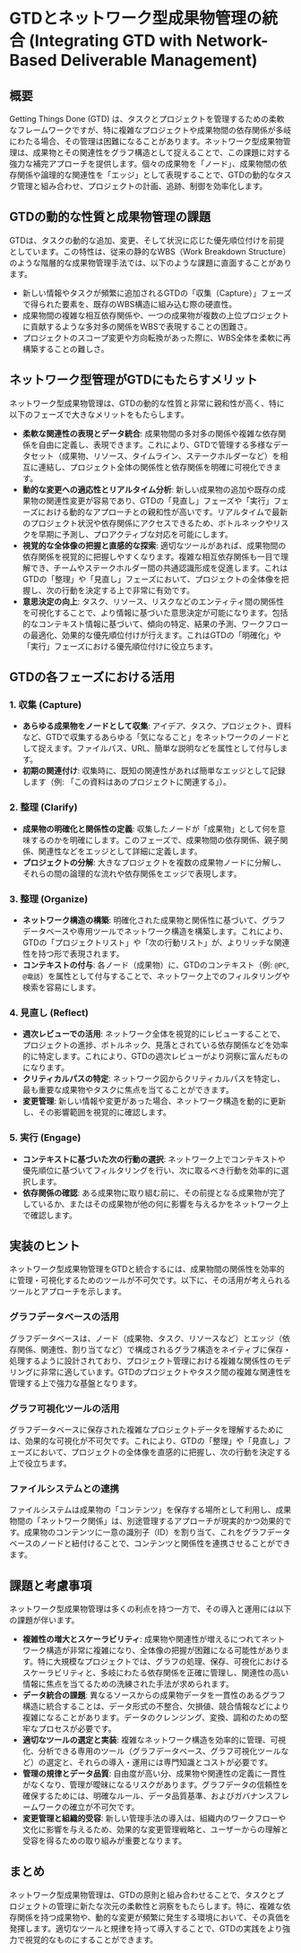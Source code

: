 # GTDとネットワーク型成果物管理の統合 (Integrating GTD with Network-Based Deliverable Management)

## 概要

Getting Things Done
(GTD) は、タスクとプロジェクトを管理するための柔軟なフレームワークですが、特に複雑なプロジェクトや成果物間の依存関係が多岐にわたる場合、その管理は困難になることがあります。ネットワーク型成果物管理は、成果物とその関連性をグラフ構造として捉えることで、この課題に対する強力な補完アプローチを提供します。個々の成果物を「ノード」、成果物間の依存関係や論理的な関連性を「エッジ」として表現することで、GTDの動的なタスク管理と組み合わせ、プロジェクトの計画、追跡、制御を効率化します。

## GTDの動的な性質と成果物管理の課題

GTDは、タスクの動的な追加、変更、そして状況に応じた優先順位付けを前提としています。この特性は、従来の静的なWBS（Work
Breakdown
Structure）のような階層的な成果物管理手法では、以下のような課題に直面することがあります。

- 新しい情報やタスクが頻繁に追加されるGTDの「収集（Capture）」フェーズで得られた要素を、既存のWBS構造に組み込む際の硬直性。
- 成果物間の複雑な相互依存関係や、一つの成果物が複数の上位プロジェクトに貢献するような多対多の関係をWBSで表現することの困難さ。
- プロジェクトのスコープ変更や方向転換があった際に、WBS全体を柔軟に再構築することの難しさ。

## ネットワーク型管理がGTDにもたらすメリット

ネットワーク型成果物管理は、GTDの動的な性質と非常に親和性が高く、特に以下のフェーズで大きなメリットをもたらします。

- **柔軟な関連性の表現とデータ統合**: 成果物間の多対多の関係や複雑な依存関係を自由に定義し、表現できます。これにより、GTDで管理する多様なデータセット（成果物、リソース、タイムライン、ステークホルダーなど）を相互に連結し、プロジェクト全体の関係性と依存関係を明確に可視化できます。
- **動的な変更への適応性とリアルタイム分析**: 新しい成果物の追加や既存の成果物の関連性変更が容易であり、GTDの「見直し」フェーズや「実行」フェーズにおける動的なアプローチとの親和性が高いです。リアルタイムで最新のプロジェクト状況や依存関係にアクセスできるため、ボトルネックやリスクを早期に予測し、プロアクティブな対応を可能にします。
- **視覚的な全体像の把握と直感的な探索**: 適切なツールがあれば、成果物間の依存関係を視覚的に把握しやすくなります。複雑な相互依存関係も一目で理解でき、チームやステークホルダー間の共通認識形成を促進します。これはGTDの「整理」や「見直し」フェーズにおいて、プロジェクトの全体像を把握し、次の行動を決定する上で非常に有効です。
- **意思決定の向上**: タスク、リソース、リスクなどのエンティティ間の関係性を可視化することで、より情報に基づいた意思決定が可能になります。包括的なコンテキスト情報に基づいて、傾向の特定、結果の予測、ワークフローの最適化、効果的な優先順位付けが行えます。これはGTDの「明確化」や「実行」フェーズにおける優先順位付けに役立ちます。

## GTDの各フェーズにおける活用

### 1. 収集 (Capture)

- **あらゆる成果物をノードとして収集**: アイデア、タスク、プロジェクト、資料など、GTDで収集するあらゆる「気になること」をネットワークのノードとして捉えます。ファイルパス、URL、簡単な説明などを属性として付与します。
- **初期の関連付け**: 収集時に、既知の関連性があれば簡単なエッジとして記録します（例: 「この資料はあのプロジェクトに関連する」）。

### 2. 整理 (Clarify)

- **成果物の明確化と関係性の定義**: 収集したノードが「成果物」として何を意味するのかを明確にします。このフェーズで、成果物間の依存関係、親子関係、関連性などをエッジとして詳細に定義します。
- **プロジェクトの分解**: 大きなプロジェクトを複数の成果物ノードに分解し、それらの間の論理的な流れや依存関係をエッジで表現します。

### 3. 整理 (Organize)

- **ネットワーク構造の構築**: 明確化された成果物と関係性に基づいて、グラフデータベースや専用ツールでネットワーク構造を構築します。これにより、GTDの「プロジェクトリスト」や「次の行動リスト」が、よりリッチな関連性を持つ形で表現されます。
- **コンテキストの付与**: 各ノード（成果物）に、GTDのコンテキスト（例: `@PC`,
  `@電話`）を属性として付与することで、ネットワーク上でのフィルタリングや検索を容易にします。

### 4. 見直し (Reflect)

- **週次レビューでの活用**: ネットワーク全体を視覚的にレビューすることで、プロジェクトの進捗、ボトルネック、見落とされている依存関係などを効率的に特定します。これにより、GTDの週次レビューがより洞察に富んだものになります。
- **クリティカルパスの特定**: ネットワーク図からクリティカルパスを特定し、最も重要な成果物やタスクに焦点を当てることができます。
- **変更管理**: 新しい情報や変更があった場合、ネットワーク構造を動的に更新し、その影響範囲を視覚的に確認します。

### 5. 実行 (Engage)

- **コンテキストに基づいた次の行動の選択**: ネットワーク上でコンテキストや優先順位に基づいてフィルタリングを行い、次に取るべき行動を効率的に選択します。
- **依存関係の確認**: ある成果物に取り組む前に、その前提となる成果物が完了しているか、またはその成果物が他の何に影響を与えるかをネットワーク上で確認します。

## 実装のヒント

ネットワーク型成果物管理をGTDと統合するには、成果物間の関係性を効率的に管理・可視化するためのツールが不可欠です。以下に、その活用が考えられるツールとアプローチを示します。

### グラフデータベースの活用

グラフデータベースは、ノード（成果物、タスク、リソースなど）とエッジ（依存関係、関連性、割り当てなど）で構成されるグラフ構造をネイティブに保存・処理するように設計されており、プロジェクト管理における複雑な関係性のモデリングに非常に適しています。GTDのプロジェクトやタスク間の複雑な関連性を管理する上で強力な基盤となります。

### グラフ可視化ツールの活用

グラフデータベースに保存された複雑なプロジェクトデータを理解するためには、効果的な可視化が不可欠です。これにより、GTDの「整理」や「見直し」フェーズにおいて、プロジェクトの全体像を直感的に把握し、次の行動を決定する上で役立ちます。

### ファイルシステムとの連携

ファイルシステムは成果物の「コンテンツ」を保存する場所として利用し、成果物間の「ネットワーク関係」は、別途管理するアプローチが現実的かつ効果的です。成果物のコンテンツに一意の識別子（ID）を割り当て、これをグラフデータベースのノードと紐付けることで、コンテンツと関係性を連携させることができます。

## 課題と考慮事項

ネットワーク型成果物管理は多くの利点を持つ一方で、その導入と運用には以下の課題が伴います。

- **複雑性の増大とスケーラビリティ**: 成果物や関連性が増えるにつれてネットワーク構造が非常に複雑になり、全体像の把握が困難になる可能性があります。特に大規模なプロジェクトでは、グラフの処理、保存、可視化におけるスケーラビリティと、多岐にわたる依存関係を正確に管理し、関連性の高い情報に焦点を当てるための洗練された手法が求められます。
- **データ統合の課題**: 異なるソースからの成果物データを一貫性のあるグラフ構造に統合することは、データ形式の不整合、欠損値、競合情報などにより複雑になることがあります。データのクレンジング、変換、調和のための堅牢なプロセスが必要です。
- **適切なツールの選定と実装**: 複雑なネットワーク構造を効率的に管理、可視化、分析できる専用のツール（グラフデータベース、グラフ可視化ツールなど）の選定と、それらの導入・運用には専門知識とコストが必要です。
- **管理の規律とデータ品質**: 自由度が高い分、成果物や関連性の定義に一貫性がなくなり、管理が曖昧になるリスクがあります。グラフデータの信頼性を確保するためには、明確なルール、データ品質基準、およびガバナンスフレームワークの確立が不可欠です。
- **変更管理と組織的受容**: 新しい管理手法の導入は、組織内のワークフローや文化に影響を与えるため、効果的な変更管理戦略と、ユーザーからの理解と受容を得るための取り組みが重要となります。

## まとめ

ネットワーク型成果物管理は、GTDの原則と組み合わせることで、タスクとプロジェクトの管理に新たな次元の柔軟性と洞察をもたらします。特に、複雑な依存関係を持つ成果物や、動的な変更が頻繁に発生する環境において、その真価を発揮します。適切なツールと規律を持って導入することで、GTDの実践をより強力で視覚的なものにすることができます。
